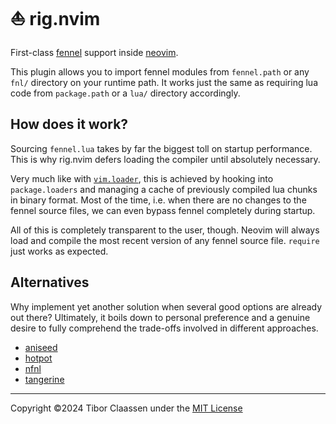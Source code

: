 # ⛵️ rig.nvim

First-class [fennel][1] support inside [neovim][2].

This plugin allows you to import fennel modules from `fennel.path` or any
`fnl/` directory on your runtime path. It works just the same as requiring lua
code from `package.path` or a `lua/` directory accordingly.

## How does it work?

Sourcing `fennel.lua` takes by far the biggest toll on startup performance.
This is why rig.nvim defers loading the compiler until absolutely necessary.

Very much like with [`vim.loader`][3], this is achieved by hooking into
`package.loaders` and managing a cache of previously compiled lua chunks in
binary format. Most of the time, i.e. when there are no changes to the fennel
source files, we can even bypass fennel completely during startup.

All of this is completely transparent to the user, though. Neovim will always
load and compile the most recent version of any fennel source file. `require`
just works as expected.

## Alternatives

Why implement yet another solution when several good options are already out
there? Ultimately, it boils down to personal preference and a genuine desire to
fully comprehend the trade-offs involved in different approaches.

* [aniseed](https://github.com/Olical/aniseed)
* [hotpot](https://github.com/rktjmp/hotpot.nvim)
* [nfnl](https://github.com/Olical/nfnl)
* [tangerine](https://github.com/udayvir-singh/tangerine.nvim)

---
Copyright ©2024 Tibor Claassen under the [MIT License](LICENSE)

[1]: https://fennel-lang.org
[2]: https://neovim.io
[3]: https://neovim.io/doc/user/lua.html#_lua-module:-vim.loader
